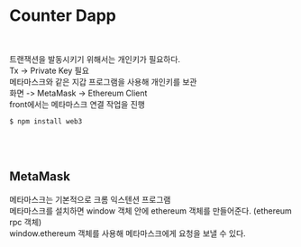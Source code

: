 # Counter Dapp

<br>

트랜잭션을 발동시키기 위해서는 개인키가 필요하다.
<br>
Tx -> Private Key 필요
<br>
메타마스크와 같은 지갑 프로그램을 사용해 개인키를 보관
<br>
화면 -> MetaMask -> Ethereum Client
<br>
front에서는 메타마스크 연결 작업을 진행
<br>

```sh
$ npm install web3
```

<br>
<br>

## MetaMask

메타마스크는 기본적으로 크롬 익스텐션 프로그램
<br>
메타마스크를 설치하면 window 객체 안에 ethereum 객체를 만들어준다. (ethereum rpc 객체)
<br>
window.ethereum 객체를 사용해 메타마스크에게 요청을 보낼 수 있다.
<br>
